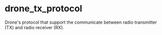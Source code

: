 # drone_tx_protocol
Drone's protocol that support the communicate between radio transmitter (TX) and radio receiver (RX).
